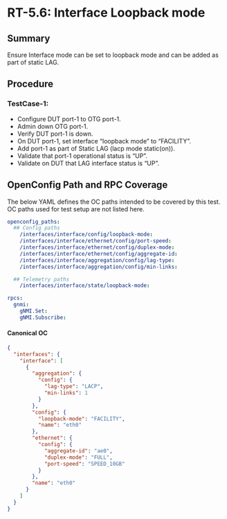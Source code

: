 # RT-5.6: Interface Loopback mode

## Summary

Ensure Interface mode can be set to loopback mode and can be added as part of static LAG.

## Procedure

### TestCase-1:

*   Configure DUT port-1 to OTG port-1.
*   Admin down OTG port-1.
*   Verify DUT port-1 is down.
*   On DUT port-1, set interface “loopback mode” to “FACILITY”.
*   Add port-1 as part of Static LAG (lacp mode static(on)).
*   Validate that port-1 operational status is “UP”.
*   Validate on DUT that LAG interface status is “UP”.

## OpenConfig Path and RPC Coverage

The below YAML defines the OC paths intended to be covered by this test. OC paths used for test setup are not listed here.

```yaml
openconfig_paths:
  ## Config paths
    /interfaces/interface/config/loopback-mode:
    /interfaces/interface/ethernet/config/port-speed:
    /interfaces/interface/ethernet/config/duplex-mode:
    /interfaces/interface/ethernet/config/aggregate-id:
    /interfaces/interface/aggregation/config/lag-type:
    /interfaces/interface/aggregation/config/min-links:

  ## Telemetry paths
    /interfaces/interface/state/loopback-mode:

rpcs:
  gnmi:
    gNMI.Set:
    gNMI.Subscribe:
```

#### Canonical OC
```json
{
  "interfaces": {
    "interface": [
      {
        "aggregation": {
          "config": {
            "lag-type": "LACP",
            "min-links": 1
          }
        },
        "config": {
          "loopback-mode": "FACILITY",
          "name": "eth0"
        },
        "ethernet": {
          "config": {
            "aggregate-id": "ae0",
            "duplex-mode": "FULL",
            "port-speed": "SPEED_10GB"
          }
        },
        "name": "eth0"
      }
    ]
  }
}
```
